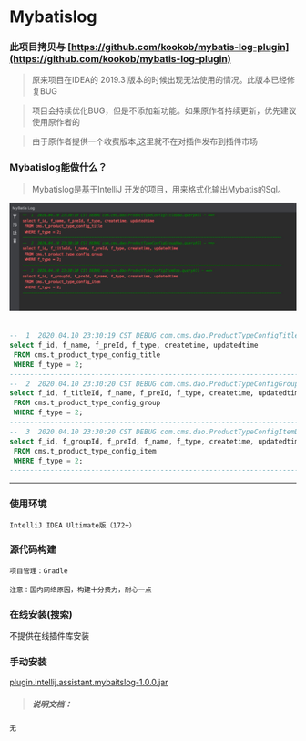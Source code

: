 # Mybatislog


### 此项目拷贝与 [https://github.com/kookob/mybatis-log-plugin](https://github.com/kookob/mybatis-log-plugin)

> 原来项目在IDEA的 2019.3 版本的时候出现无法使用的情况。此版本已经修复BUG

> 项目会持续优化BUG，但是不添加新功能。如果原作者持续更新，优先建议使用原作者的

> 由于原作者提供一个收费版本,这里就不在对插件发布到插件市场


### Mybatislog能做什么？

> Mybatislog是基于IntelliJ 开发的项目，用来格式化输出Mybatis的Sql。

 ![样列](https://raw.githubusercontent.com/Link-Kou/intellij-mybaitslog/master/image/2020-03-25_09-28-47.jpg "样列")
 
```sql

--  1  2020.04.10 23:30:19 CST DEBUG com.cms.dao.ProductTypeConfigTitleDao.queryAll - ==>
select f_id, f_name, f_preId, f_type, createtime, updatedtime
 FROM cms.t_product_type_config_title
 WHERE f_type = 2;
------------------------------------------------------------------------------------------------------------------------
--  2  2020.04.10 23:30:20 CST DEBUG com.cms.dao.ProductTypeConfigGroupDao.queryAll - ==>
select f_id, f_titleId, f_name, f_preId, f_type, createtime, updatedtime
 FROM cms.t_product_type_config_group
 WHERE f_type = 2;
------------------------------------------------------------------------------------------------------------------------
--  3  2020.04.10 23:30:20 CST DEBUG com.cms.dao.ProductTypeConfigItemDao.queryAll - ==>
select f_id, f_groupId, f_preId, f_name, f_type, createtime, updatedtime
 FROM cms.t_product_type_config_item
 WHERE f_type = 2;
------------------------------------------------------------------------------------------------------------------------

```
---

### 使用环境

`IntelliJ IDEA Ultimate版（172+）`

### 源代码构建

    项目管理：Gradle
    
    注意：国内网络原因，构建十分费力，耐心一点
   
### 在线安装(搜索)

  不提供在线插件库安装
 
### 手动安装

 [plugin.intellij.assistant.mybaitslog-1.0.0.jar](https://raw.githubusercontent.com/Link-Kou/intellij-mybaitslog/master/builds/plugin.intellij.assistant.mybaitslog-1.0.0.jar)
  

> ##### 说明文档：

    无